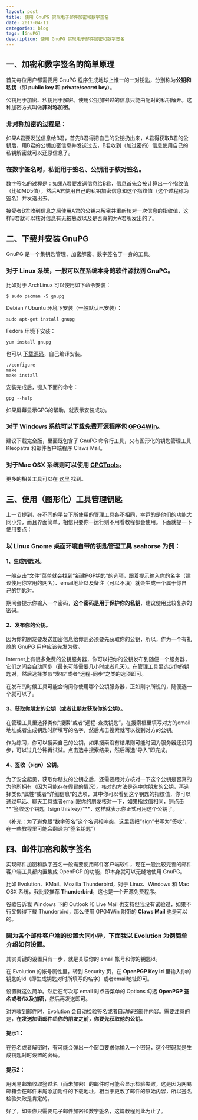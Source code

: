 ```yaml
---
layout: post
title: 使用 GnuPG 实现电子邮件加密和数字签名
date: 2017-04-11
categories: blog
tags: [GnuPG]
description: 使用 GnuPG 实现电子邮件加密和数字签名
---
```


## 一、加密和数字签名的简单原理

首先每位用户都需要用 GnuPG 程序生成地球上惟一的一对钥匙，分别称为**公钥和私钥**（即 **public key 和 private/secret key**）。

公钥用于加密、私钥用于解密。使用公钥加密过的信息只能由配对的私钥解开。这种加密方式叫做**非对称加密**。

### 非对称加密的过程是：

如果A君要发送信息给B君，首先B君得把自己的公钥扔出来，A君得获取B君的公钥后，用B君的公钥加密信息并发送过去，B君收到（加过密的）信息使用自己的私钥解密就可以还原信息了。

### 在数字签名时，私钥用于签名、公钥用于核对签名。

数字签名的过程是：如果A君要发送信息给B君，信息首先会被计算出一个指纹值（比如MD5值），然后A君使用自己的私钥加密信息和这个指纹值（这个过程称为签名）并发送出去。

接受者B君收到信息之后使用A君的公钥来解密并重新核对一次信息的指纹值，这样B君就可以核对信息有无被篡改以及是否真的为A君所发出的了。

## 二、下载并安装 GnuPG

GnuPG 是一个集钥匙管理、加密解密、数字签名于一身的工具。

### 对于 Linux 系统，一般可以在系统本身的软件源找到 GnuPG。

比如对于 ArchLinux 可以使用如下命令安装：

	$ sudo pacman -S gnupg

Debian / Ubuntu 环境下安装（一般默认已安装）：

	sudo apt-get install gnupg

Fedora 环境下安装：

	yum install gnupg

也可以 [下载源码](http://www.gnupg.org/download/index.en.html)，自己编译安装。

	./configure
	make
	make install

安装完成后，键入下面的命令：

	gpg --help

如果屏幕显示GPG的帮助，就表示安装成功。

### 对于 Windows 系统可以下载免费开源程序包 [GPG4Win](https://www.gpg4win.org/)。

建议下载完全版，里面既包含了 GnuPG 命令行工具，又有图形化的钥匙管理工具 Kleopatra 和邮件客户端程序 Claws Mail。

### 对于Mac OSX 系统则可以使用 [GPGTools](https://gpgtools.org/)。

更多的相关工具可以在 [这里](http://www.gnupg.org/related_software/frontends.en.html) 找到。

## 三、使用（图形化）工具管理钥匙

上一节提到，在不同的平台下所使用的管理工具各不相同，幸运的是他们的功能大同小异，而且界面简单，相信只要你一运行则不用看教程都会使用。下面就提一下使用要点：

### 以 Linux Gnome 桌面环境自带的钥匙管理工具 seahorse 为例：

#### 1、生成钥匙对。

一般点击“文件”菜单就会找到“新建PGP钥匙”的选项，跟着提示输入你的名字（建议使用你常用的网名）、email地址以及备注（可以不填）就会生成一个属于你自己的钥匙对。

期间会提示你输入一个密码，**这个密码是用于保护你的私钥**，建议使用比较复杂的密码。

#### 2、发布你的公钥。

因为你的朋友要发送加密信息给你则必须要先获取你的公钥，所以，作为一个有礼貌的 GnuPG 用户应该先发为敬。

Internet上有很多免费的公钥服务器，你可以把你的公钥发布到随便一个服务器，它们之间会自动同步（最长可能需要几小时或者几天）。在管理工具里选定你的钥匙对，然后选择类似“发布”或者“远程-同步”之类的选项即可。

在发布的时候工具可能会询问你使用哪个公钥服务器，正如刚才所说的，随便选一个就可以了。

#### 3、获取你朋友的公钥（或者让朋友获取你的公钥）。

在管理工具里选择类似“搜索”或者“远程-查找钥匙”，在搜索框里填写对方的email地址或者生成钥匙时所填写的名字，然后点击搜索就可以找到对方的公钥。

作为练习，你可以搜索自己的公钥，如果搜索没有结果则可能时因为服务器还没同步，可以过几分钟再试试。点击选中搜索结果，然后再选“导入”即完成。

#### 4、签收（sign）公钥。

为了安全起见，获取你朋友的公钥之后，还需要跟对方核对一下这个公钥是否真的为他所拥有（因为可能存在假冒的情况）。核对的方法是选中你朋友的公钥，再选择类似“属性”或者“详细信息”的选项，其中你可以看到这个钥匙的指纹值，你可以通过电话、聊天工具或者email跟你的朋友核对一下，如果指纹值相同，则点击**“签收这个钥匙（sign this key）”**，这样就表示你正式可用这个公钥了。

（补充：为了避免跟“数字签名”这个名词相冲突，这里我把“sign”书写为“签收”，在一些教程里可能会翻译为“签名钥匙”）

## 四、邮件加密和数字签名

实现邮件加密和数字签名一般需要使用邮件客户端软件，现在一般比较完善的邮件客户端工具都内置集成 OpenPGP 的功能，即本身就可以无缝地使用 GnuPG。

比如 Evolution、KMail、Mozilla Thunderbird，对于 Linux、Windows 和 Mac OSX 系统，我比较推荐 **Thunderbird**，这也是一个开源免费程序。

谷歌告诉我 Windows 下的 Outlook 和 Live Mail 也支持但我没有试验过，如果不行又懒得下载 Thunderbird，那么使用 GPG4Win 附带的 **Claws Mail** 也是可以的。

### 因为各个邮件客户端的设置大同小异，下面我以 Evolution 为例简单介绍如何设置。

其实关键的设置只有一步，就是关联你的 email 帐号和你的钥匙id。

在 Evolution 的帐号属性里，转到 Security 页，在 **OpenPGP Key Id** 里输入你的钥匙的id（即生成钥匙对时所填写的名字）或者email地址即可。

设置就这么简单。然后在每次写 email 时点击菜单的 Options 勾选 **OpenPGP 签名或者/以及加密**，然后再发送即可。

对方收到邮件时，Evolution 会自动检验签名或者自动解密邮件内容。需要注意的是，**在发送加密邮件给你的朋友之前，你要先获取他的公钥。**

#### 提示1：

在签名或者解密时，有可能会弹出一个窗口要求你输入一个密码，这个密码就是生成钥匙对时设置的密码。

#### 提示2：

用网易邮箱收取签过名（而未加密）的邮件时可能会显示检验失败，这是因为网易邮箱会在邮件末尾添加附件的下载地址，相当于更改了邮件的原始内容，所以签名检验失败是肯定的。

好了，如果你只需要电子邮件加密和数字签名，这篇教程到此为止了。